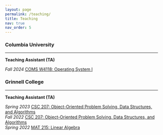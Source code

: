 ```yaml
---
layout: page
permalink: /teaching/
title: Teaching
nav: true
nav_order: 5
---
```


### Columbia University

---

**Teaching Assistant (TA)**

_Fall 2024_ [COMS W4118: Operating System I](https://www.cs.columbia.edu/~nieh/teaching/w4118/)

### Grinnell College

---

**Teaching Assistant (TA)**

_Spring 2023_ [CSC 207: Object-Oriented Problem Solving, Data Structures, and Algorithms](https://eliott-fernanda.cs.grinnell.edu/home/207_java/)  
_Fall 2022_ [CSC 207: Object-Oriented Problem Solving, Data Structures, and Algorithms](https://jimenezp.cs.grinnell.edu/Courses/CSC207/2022Fa/syllabus/)  
_Spring 2022_ [MAT 215: Linear Algebra]()
